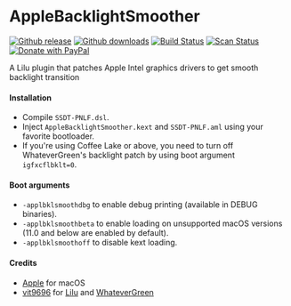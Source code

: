 # AppleBacklightSmoother

[![Github release](https://img.shields.io/github/release/hieplpvip/AppleBacklightSmoother.svg?color=blue)](https://github.com/hieplpvip/AppleBacklightSmoother/releases/latest)
[![Github downloads](https://img.shields.io/github/downloads/hieplpvip/AppleBacklightSmoother/total.svg?color=blue)](https://github.com/hieplpvip/AppleBacklightSmoother/releases)
[![Build Status](https://travis-ci.com/hieplpvip/AppleBacklightSmoother.svg?branch=master)](https://travis-ci.com/hieplpvip/AppleBacklightSmoother)
[![Scan Status](https://scan.coverity.com/projects/21839/badge.svg)](https://scan.coverity.com/projects/21839)
[![Donate with PayPal](https://img.shields.io/badge/paypal-donate-red.svg)](https://paypal.me/lebhiep)

A Lilu plugin that patches Apple Intel graphics drivers to get smooth backlight transition

#### Installation

- Compile `SSDT-PNLF.dsl`.
- Inject `AppleBacklightSmoother.kext` and `SSDT-PNLF.aml` using your favorite bootloader.
- If you're using Coffee Lake or above, you need to turn off WhateverGreen's backlight patch by using boot argument `igfxcflbklt=0`.

#### Boot arguments

- `-applbklsmoothdbg` to enable debug printing (available in DEBUG binaries).
- `-applbklsmoothbeta` to enable loading on unsupported macOS versions (11.0 and below are enabled by default).
- `-applbklsmoothoff` to disable kext loading.

#### Credits

- [Apple](https://www.apple.com) for macOS
- [vit9696](https://github.com/vit9696) for [Lilu](https://github.com/acidanthera/Lilu) and [WhateverGreen](https://github.com/acidanthera/WhateverGreen)
